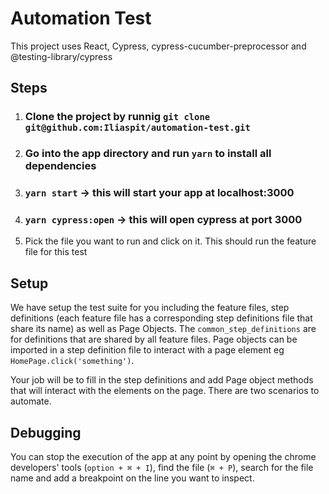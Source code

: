 # Automation Test

This project uses React, Cypress, cypress-cucumber-preprocessor and @testing-library/cypress

## Steps

1. ### Clone the project by runnig `git clone git@github.com:Iliaspit/automation-test.git` 

2. ### Go into the app directory and run `yarn` to install all dependencies

3. ### `yarn start` -> this will start your app at localhost:3000

4. ### `yarn cypress:open` -> this will open cypress at port 3000

5. Pick the file you want to run and click on it. This should run the feature file for this test

## Setup

We have setup the test suite for you including the feature files, step definitions (each feature file has a corresponding step definitions file that share its name) as well as Page Objects. The `common_step_definitions` are for definitions that are shared by all feature files. Page objects can be imported in a step definition file to interact with a page element eg `HomePage.click('something')`.

Your job will be to fill in the step definitions and add Page object methods that will interact with the elements on the page. There are two scenarios to automate.

## Debugging

You can stop the execution of the app at any point by opening the chrome developers' tools (`option + ⌘ + I`), find the file (`⌘ + P`), search for the file name and add a breakpoint on the line you want to inspect.
